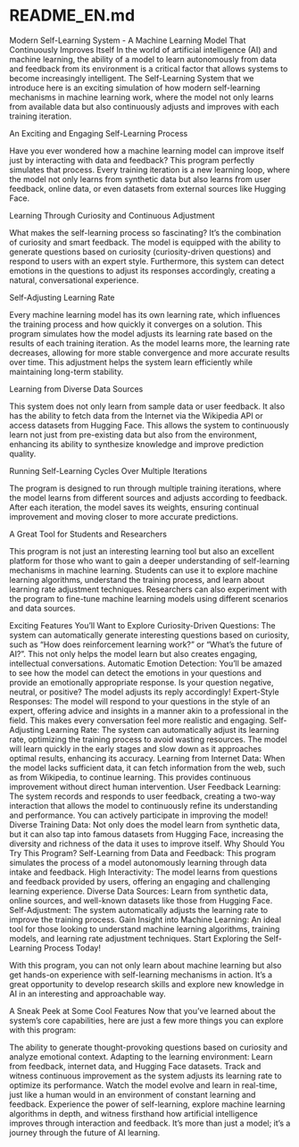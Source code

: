 # README_EN.md

Modern Self-Learning System - A Machine Learning Model That Continuously Improves Itself
In the world of artificial intelligence (AI) and machine learning, the ability of a model to learn autonomously from data and feedback from its environment is a critical factor that allows systems to become increasingly intelligent. The Self-Learning System that we introduce here is an exciting simulation of how modern self-learning mechanisms in machine learning work, where the model not only learns from available data but also continuously adjusts and improves with each training iteration.

An Exciting and Engaging Self-Learning Process

Have you ever wondered how a machine learning model can improve itself just by interacting with data and feedback? This program perfectly simulates that process. Every training iteration is a new learning loop, where the model not only learns from synthetic data but also learns from user feedback, online data, or even datasets from external sources like Hugging Face.

Learning Through Curiosity and Continuous Adjustment

What makes the self-learning process so fascinating? It’s the combination of curiosity and smart feedback. The model is equipped with the ability to generate questions based on curiosity (curiosity-driven questions) and respond to users with an expert style. Furthermore, this system can detect emotions in the questions to adjust its responses accordingly, creating a natural, conversational experience.

Self-Adjusting Learning Rate

Every machine learning model has its own learning rate, which influences the training process and how quickly it converges on a solution. This program simulates how the model adjusts its learning rate based on the results of each training iteration. As the model learns more, the learning rate decreases, allowing for more stable convergence and more accurate results over time. This adjustment helps the system learn efficiently while maintaining long-term stability.

Learning from Diverse Data Sources

This system does not only learn from sample data or user feedback. It also has the ability to fetch data from the Internet via the Wikipedia API or access datasets from Hugging Face. This allows the system to continuously learn not just from pre-existing data but also from the environment, enhancing its ability to synthesize knowledge and improve prediction quality.

Running Self-Learning Cycles Over Multiple Iterations

The program is designed to run through multiple training iterations, where the model learns from different sources and adjusts according to feedback. After each iteration, the model saves its weights, ensuring continual improvement and moving closer to more accurate predictions.

A Great Tool for Students and Researchers

This program is not just an interesting learning tool but also an excellent platform for those who want to gain a deeper understanding of self-learning mechanisms in machine learning. Students can use it to explore machine learning algorithms, understand the training process, and learn about learning rate adjustment techniques. Researchers can also experiment with the program to fine-tune machine learning models using different scenarios and data sources.

Exciting Features You’ll Want to Explore
Curiosity-Driven Questions: The system can automatically generate interesting questions based on curiosity, such as “How does reinforcement learning work?” or “What’s the future of AI?”. This not only helps the model learn but also creates engaging, intellectual conversations.
Automatic Emotion Detection: You’ll be amazed to see how the model can detect the emotions in your questions and provide an emotionally appropriate response. Is your question negative, neutral, or positive? The model adjusts its reply accordingly!
Expert-Style Responses: The model will respond to your questions in the style of an expert, offering advice and insights in a manner akin to a professional in the field. This makes every conversation feel more realistic and engaging.
Self-Adjusting Learning Rate: The system can automatically adjust its learning rate, optimizing the training process to avoid wasting resources. The model will learn quickly in the early stages and slow down as it approaches optimal results, enhancing its accuracy.
Learning from Internet Data: When the model lacks sufficient data, it can fetch information from the web, such as from Wikipedia, to continue learning. This provides continuous improvement without direct human intervention.
User Feedback Learning: The system records and responds to user feedback, creating a two-way interaction that allows the model to continuously refine its understanding and performance. You can actively participate in improving the model!
Diverse Training Data: Not only does the model learn from synthetic data, but it can also tap into famous datasets from Hugging Face, increasing the diversity and richness of the data it uses to improve itself.
Why Should You Try This Program?
Self-Learning from Data and Feedback: This program simulates the process of a model autonomously learning through data intake and feedback.
High Interactivity: The model learns from questions and feedback provided by users, offering an engaging and challenging learning experience.
Diverse Data Sources: Learn from synthetic data, online sources, and well-known datasets like those from Hugging Face.
Self-Adjustment: The system automatically adjusts the learning rate to improve the training process.
Gain Insight into Machine Learning: An ideal tool for those looking to understand machine learning algorithms, training models, and learning rate adjustment techniques.
Start Exploring the Self-Learning Process Today!

With this program, you can not only learn about machine learning but also get hands-on experience with self-learning mechanisms in action. It’s a great opportunity to develop research skills and explore new knowledge in AI in an interesting and approachable way.

A Sneak Peek at Some Cool Features
Now that you’ve learned about the system’s core capabilities, here are just a few more things you can explore with this program:

The ability to generate thought-provoking questions based on curiosity and analyze emotional context.
Adapting to the learning environment: Learn from feedback, internet data, and Hugging Face datasets.
Track and witness continuous improvement as the system adjusts its learning rate to optimize its performance.
Watch the model evolve and learn in real-time, just like a human would in an environment of constant learning and feedback.
Experience the power of self-learning, explore machine learning algorithms in depth, and witness firsthand how artificial intelligence improves through interaction and feedback. It’s more than just a model; it’s a journey through the future of AI learning.
